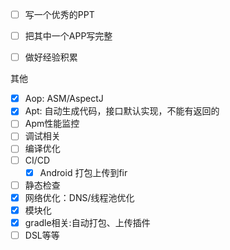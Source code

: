 - [ ] 写一个优秀的PPT
- [ ] 把其中一个APP写完整
- [ ] 做好经验积累





其他
- [x] Aop: ASM/AspectJ
- [x] Apt: 自动生成代码，接口默认实现，不能有返回的
- [ ] Apm性能监控
- [ ] 调试相关
- [ ] 编译优化
- [ ] CI/CD
   - [x] Android 打包上传到fir
- [ ] 静态检查
- [x] 网络优化：DNS/线程池优化
- [x] 模块化
- [x] gradle相关:自动打包、上传插件
- [ ] DSL等等